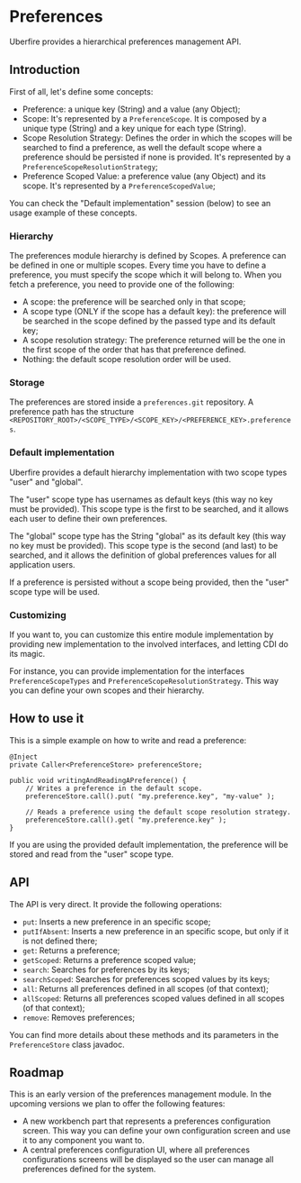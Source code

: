 # Preferences

Uberfire provides a hierarchical preferences management API.

## Introduction

First of all, let's define some concepts:

* Preference: a unique key (String) and a value (any Object);
* Scope: It's represented by a `PreferenceScope`. It is composed by a unique type (String) and a key unique for each type (String).
* Scope Resolution Strategy: Defines the order in which the scopes will be searched to find a preference, as well the default scope where a preference should be persisted if none is provided. It's represented by a `PreferenceScopeResolutionStrategy`;
* Preference Scoped Value: a preference value (any Object) and its scope. It's represented by a `PreferenceScopedValue`;

You can check the "Default implementation" session (below) to see an usage example of these concepts.

### Hierarchy

The preferences module hierarchy is defined by Scopes. A preference can be defined in one or multiple scopes. Every time you have to define a preference, you must specify the scope which it will belong to. When you fetch a preference, you need to provide one of the following:

* A scope: the preference will be searched only in that scope;
* A scope type (ONLY if the scope has a default key): the preference will be searched in the scope defined by the passed type and its default key;
* A scope resolution strategy: The preference returned will be the one in the first scope of the order that has that preference defined.
* Nothing: the default scope resolution order will be used.

### Storage

The preferences are stored inside a `preferences.git` repository. A preference path has the structure `<REPOSITORY_ROOT>/<SCOPE_TYPE>/<SCOPE_KEY>/<PREFERENCE_KEY>.preferences`.

### Default implementation

Uberfire provides a default hierarchy implementation with two scope types  "user" and "global".

The "user" scope type has usernames as default keys (this way no key must be provided). This scope type is the first to be searched, and it allows each user to define their own preferences.

The "global" scope type has the String "global" as its default key (this way no key must be provided). This scope type is the second (and last) to be searched, and it allows the definition of global preferences values for all application users.

If a preference is persisted without a scope being provided, then the "user" scope type will be used.

### Customizing

If you want to, you can customize this entire module implementation by providing new implementation to the involved interfaces, and letting CDI do its magic.

For instance, you can provide implementation for the interfaces `PreferenceScopeTypes` and `PreferenceScopeResolutionStrategy`. This way you can define your own scopes and their hierarchy.

## How to use it

This is a simple example on how to write and read a preference:

```
@Inject
private Caller<PreferenceStore> preferenceStore;

public void writingAndReadingAPreference() {
    // Writes a preference in the default scope.
    preferenceStore.call().put( "my.preference.key", "my-value" );

    // Reads a preference using the default scope resolution strategy.
    preferenceStore.call().get( "my.preference.key" );
}
```

If you are using the provided default implementation, the preference will be stored and read from the "user" scope type.

## API

The API is very direct. It provide the following operations:

* `put`: Inserts a new preference in an specific scope;
* `putIfAbsent`: Inserts a new preference in an specific scope, but only if it is not defined there;
* `get`: Returns a preference;
* `getScoped`: Returns a preference scoped value;
* `search`: Searches for preferences by its keys;
* `searchScoped`: Searches for preferences scoped values by its keys;
* `all`: Returns all preferences defined in all scopes (of that context);
* `allScoped`: Returns all preferences scoped values defined in all scopes (of that context);
* `remove`: Removes preferences;

You can find more details about these methods and its parameters in the `PreferenceStore` class javadoc.

## Roadmap
This is an early version of the preferences management module.
In the upcoming versions we plan to offer the following features:

* A new workbench part that represents a preferences configuration screen. This way you can define your own configuration screen and use it to any component you want to.
* A central preferences configuration UI, where all preferences configurations screens will be displayed so the user can manage all preferences defined  for the system.
